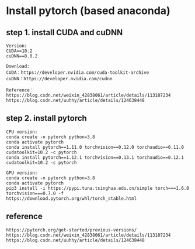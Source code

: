 # Install pytorch (based anaconda)

## **step 1. install CUDA and cuDNN**
```
Version:
CUDA==10.2
cuDNN==8.0.2
```
```
Download:
CUDA：https://developer.nvidia.com/cuda-toolkit-archive
cuDNN：https://developer.nvidia.com/cudnn

Reference：
https://blog.csdn.net/weixin_42838061/article/details/113107234
https://blog.csdn.net/uuhhy/article/details/124638448
```

## **step 2. install pytorch**

```
CPU version:
conda create -n pytorch python=3.8
conda activate pytorch
conda install pytorch==1.11.0 torchvision==0.12.0 torchaudio==0.11.0 cudatoolkit=10.2 -c pytorch
conda install pytorch==1.12.1 torchvision==0.13.1 torchaudio==0.12.1 cudatoolkit=10.2 -c pytorch
```
```
GPU version:
conda create -n pytorch python=3.8
conda activate pytorch
pip3 install -i https://pypi.tuna.tsinghua.edu.cn/simple torch===1.6.0 torchvision===0.7.0 -f https://download.pytorch.org/whl/torch_stable.html
```


## **reference**

```
https://pytorch.org/get-started/previous-versions/
https://blog.csdn.net/weixin_42838061/article/details/113107234
https://blog.csdn.net/uuhhy/article/details/124638448
```
